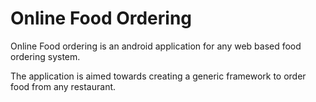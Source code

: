 Online Food Ordering
==============

Online Food ordering is an android application for any web based food ordering system.

The application is aimed towards creating a generic framework to order food from any restaurant.
